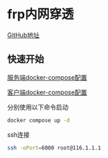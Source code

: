 # frp内网穿透

[GitHub地址](https://github.com/fatedier/frp)

## 快速开始

[服务端docker-compose配置](https://github.com/183461750/doc-record/blob/main/docs/docker/dev_utls/dev-container/remote-ssh/frp/server/simple/docker-compose.yml)

[客户端docker-compose配置](https://github.com/183461750/doc-record/blob/main/docs/docker/dev_utls/dev-container/remote-ssh/frp/simple/docker-compose.yml)

分别使用以下命令启动

```bash
docker compose up -d
```

ssh连接

```bash
ssh -oPort=6000 root@116.1.1.1
```
